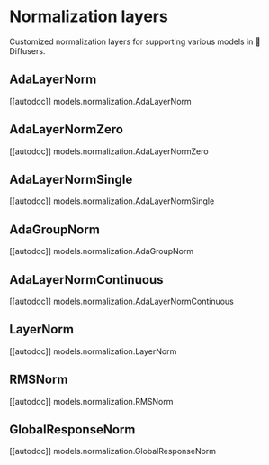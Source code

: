 <!--Copyright 2024 The HuggingFace Team. All rights reserved.

Licensed under the Apache License, Version 2.0 (the "License"); you may not use this file except in compliance with
the License. You may obtain a copy of the License at

http://www.apache.org/licenses/LICENSE-2.0

Unless required by applicable law or agreed to in writing, software distributed under the License is distributed on
an "AS IS" BASIS, WITHOUT WARRANTIES OR CONDITIONS OF ANY KIND, either express or implied. See the License for the
specific language governing permissions and limitations under the License.
-->

# Normalization layers

Customized normalization layers for supporting various models in 🤗 Diffusers.

## AdaLayerNorm

[[autodoc]] models.normalization.AdaLayerNorm

## AdaLayerNormZero

[[autodoc]] models.normalization.AdaLayerNormZero

## AdaLayerNormSingle

[[autodoc]] models.normalization.AdaLayerNormSingle

## AdaGroupNorm

[[autodoc]] models.normalization.AdaGroupNorm

## AdaLayerNormContinuous

[[autodoc]] models.normalization.AdaLayerNormContinuous

## LayerNorm

[[autodoc]] models.normalization.LayerNorm

## RMSNorm

[[autodoc]] models.normalization.RMSNorm

## GlobalResponseNorm

[[autodoc]] models.normalization.GlobalResponseNorm
